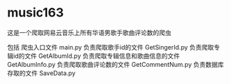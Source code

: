 # music163
这是一个爬取网易云音乐上所有华语男歌手歌曲评论数的爬虫

包括
爬虫入口文件 main.py
负责爬取歌手id的文件 GetSingerId.py
负责爬取专辑id的文件 GetAlbumId.py
负责爬取专辑信息和歌曲信息的文件 GetAlbumInfo.py
负责爬取歌曲评论数的文件 GetCommentNum.py
负责数据库存取的文件 SaveData.py
